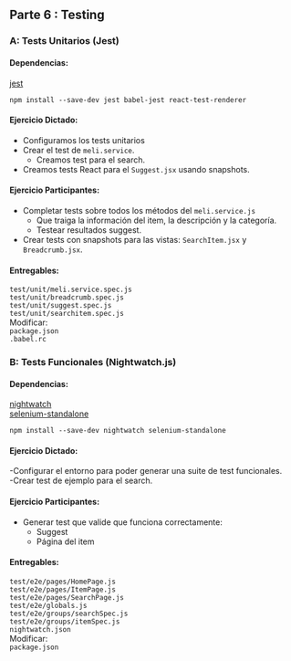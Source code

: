 
## Parte 6 : Testing
### A: Tests Unitarios (Jest)
#### Dependencias: 
[jest](https://facebook.github.io/jest/)  
```
npm install --save-dev jest babel-jest react-test-renderer
```

#### Ejercicio Dictado:   
- Configuramos los tests unitarios  
- Crear el test de `meli.service`.  
  - Creamos test para el search.
- Creamos tests React para el `Suggest.jsx` usando snapshots.  

#### Ejercicio Participantes:   
- Completar tests sobre todos los métodos del `meli.service.js`  
    * Que traiga la información del item, la descripción y la categoría.
    * Testear resultados suggest.  
- Crear tests con snapshots para las vistas: `SearchItem.jsx` y `Breadcrumb.jsx`.

#### Entregables:  
`test/unit/meli.service.spec.js`  
`test/unit/breadcrumb.spec.js`  
`test/unit/suggest.spec.js`  
`test/unit/searchitem.spec.js`  
Modificar:  
`package.json`  
`.babel.rc`  

### B: Tests Funcionales (Nightwatch.js)
#### Dependencias: 
[nightwatch](http://nightwatchjs.org/)  
[selenium-standalone](https://github.com/vvo/selenium-standalone)  
```
npm install --save-dev nightwatch selenium-standalone
```

#### Ejercicio Dictado:   
-Configurar el entorno para poder generar una suite de test funcionales.  
-Crear test de ejemplo para el search.  

#### Ejercicio Participantes:   
- Generar test que valide que funciona correctamente:  
    - Suggest 
    - Página del item  

#### Entregables:  
`test/e2e/pages/HomePage.js`  
`test/e2e/pages/ItemPage.js`  
`test/e2e/pages/SearchPage.js`  
`test/e2e/globals.js`  
`test/e2e/groups/searchSpec.js`  
`test/e2e/groups/itemSpec.js`  
`nightwatch.json`  
Modificar:  
`package.json`  
